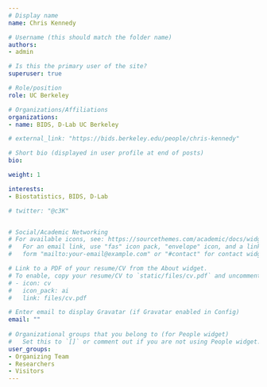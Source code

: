 ```yaml
---
# Display name
name: Chris Kennedy

# Username (this should match the folder name)
authors:
- admin

# Is this the primary user of the site?
superuser: true

# Role/position
role: UC Berkeley

# Organizations/Affiliations
organizations:
- name: BIDS, D-Lab UC Berkeley

# external_link: "https://bids.berkeley.edu/people/chris-kennedy"

# Short bio (displayed in user profile at end of posts)
bio:

weight: 1

interests:
- Biostatistics, BIDS, D-Lab 

# twitter: "@c3K"


# Social/Academic Networking
# For available icons, see: https://sourcethemes.com/academic/docs/widgets/#icons
#   For an email link, use "fas" icon pack, "envelope" icon, and a link in the
#   form "mailto:your-email@example.com" or "#contact" for contact widget.

# Link to a PDF of your resume/CV from the About widget.
# To enable, copy your resume/CV to `static/files/cv.pdf` and uncomment the lines below.  
# - icon: cv
#   icon_pack: ai
#   link: files/cv.pdf

# Enter email to display Gravatar (if Gravatar enabled in Config)
email: ""
  
# Organizational groups that you belong to (for People widget)
#   Set this to `[]` or comment out if you are not using People widget.  
user_groups:
- Organizing Team
- Researchers
- Visitors
---
```


